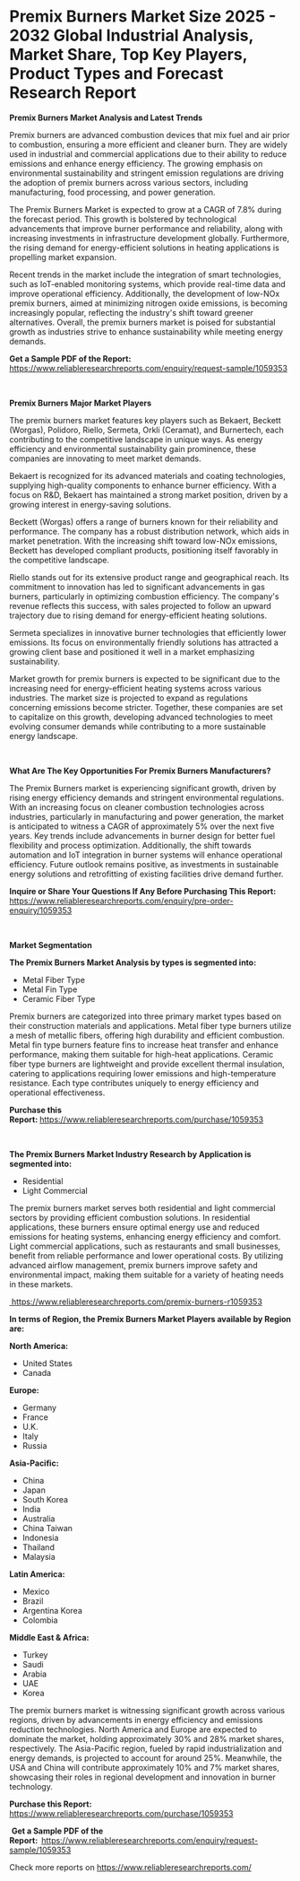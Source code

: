 <p><h1>Premix Burners Market Size 2025 - 2032 Global Industrial Analysis, Market Share, Top Key Players, Product Types and Forecast Research Report</h1></p><p><strong>Premix Burners Market Analysis and Latest Trends</strong></p>
<p><p>Premix burners are advanced combustion devices that mix fuel and air prior to combustion, ensuring a more efficient and cleaner burn. They are widely used in industrial and commercial applications due to their ability to reduce emissions and enhance energy efficiency. The growing emphasis on environmental sustainability and stringent emission regulations are driving the adoption of premix burners across various sectors, including manufacturing, food processing, and power generation.</p><p>The Premix Burners Market is expected to grow at a CAGR of 7.8% during the forecast period. This growth is bolstered by technological advancements that improve burner performance and reliability, along with increasing investments in infrastructure development globally. Furthermore, the rising demand for energy-efficient solutions in heating applications is propelling market expansion. </p><p>Recent trends in the market include the integration of smart technologies, such as IoT-enabled monitoring systems, which provide real-time data and improve operational efficiency. Additionally, the development of low-NOx premix burners, aimed at minimizing nitrogen oxide emissions, is becoming increasingly popular, reflecting the industry's shift toward greener alternatives. Overall, the premix burners market is poised for substantial growth as industries strive to enhance sustainability while meeting energy demands.</p></p>
<p><strong>Get a Sample PDF of the Report:&nbsp;</strong> <a href="https://www.reliableresearchreports.com/enquiry/request-sample/1059353?utm_campaign=2452&utm_medium=2&utm_source=Github&utm_content=ia&utm_term=18022025&utm_id=premix-burners">https://www.reliableresearchreports.com/enquiry/request-sample/1059353</a></p>
<p>&nbsp;</p>
<p><strong>Premix Burners Major Market Players</strong></p>
<p><p>The premix burners market features key players such as Bekaert, Beckett (Worgas), Polidoro, Riello, Sermeta, Orkli (Ceramat), and Burnertech, each contributing to the competitive landscape in unique ways. As energy efficiency and environmental sustainability gain prominence, these companies are innovating to meet market demands.</p><p>Bekaert is recognized for its advanced materials and coating technologies, supplying high-quality components to enhance burner efficiency. With a focus on R&D, Bekaert has maintained a strong market position, driven by a growing interest in energy-saving solutions.</p><p>Beckett (Worgas) offers a range of burners known for their reliability and performance. The company has a robust distribution network, which aids in market penetration. With the increasing shift toward low-NOx emissions, Beckett has developed compliant products, positioning itself favorably in the competitive landscape.</p><p>Riello stands out for its extensive product range and geographical reach. Its commitment to innovation has led to significant advancements in gas burners, particularly in optimizing combustion efficiency. The company's revenue reflects this success, with sales projected to follow an upward trajectory due to rising demand for energy-efficient heating solutions.</p><p>Sermeta specializes in innovative burner technologies that efficiently lower emissions. Its focus on environmentally friendly solutions has attracted a growing client base and positioned it well in a market emphasizing sustainability.</p><p>Market growth for premix burners is expected to be significant due to the increasing need for energy-efficient heating systems across various industries. The market size is projected to expand as regulations concerning emissions become stricter. Together, these companies are set to capitalize on this growth, developing advanced technologies to meet evolving consumer demands while contributing to a more sustainable energy landscape.</p></p>
<p>&nbsp;</p>
<p><strong>What Are The Key Opportunities For Premix Burners Manufacturers?</strong></p>
<p><p>The Premix Burners market is experiencing significant growth, driven by rising energy efficiency demands and stringent environmental regulations. With an increasing focus on cleaner combustion technologies across industries, particularly in manufacturing and power generation, the market is anticipated to witness a CAGR of approximately 5% over the next five years. Key trends include advancements in burner design for better fuel flexibility and process optimization. Additionally, the shift towards automation and IoT integration in burner systems will enhance operational efficiency. Future outlook remains positive, as investments in sustainable energy solutions and retrofitting of existing facilities drive demand further.</p></p>
<p><strong>Inquire or Share Your Questions If Any Before Purchasing This Report:</strong> <a href="https://www.reliableresearchreports.com/enquiry/pre-order-enquiry/1059353?utm_campaign=2452&utm_medium=2&utm_source=Github&utm_content=ia&utm_term=18022025&utm_id=premix-burners">https://www.reliableresearchreports.com/enquiry/pre-order-enquiry/1059353</a></p>
<p>&nbsp;</p>
<p><strong>Market Segmentation</strong></p>
<p><strong>The Premix Burners Market Analysis by types is segmented into:</strong></p>
<p><ul><li>Metal Fiber Type</li><li>Metal Fin Type</li><li>Ceramic Fiber Type</li></ul></p>
<p><p>Premix burners are categorized into three primary market types based on their construction materials and applications. Metal fiber type burners utilize a mesh of metallic fibers, offering high durability and efficient combustion. Metal fin type burners feature fins to increase heat transfer and enhance performance, making them suitable for high-heat applications. Ceramic fiber type burners are lightweight and provide excellent thermal insulation, catering to applications requiring lower emissions and high-temperature resistance. Each type contributes uniquely to energy efficiency and operational effectiveness.</p></p>
<p><strong>Purchase this Report:&nbsp;</strong><a href="https://www.reliableresearchreports.com/purchase/1059353?utm_campaign=2452&utm_medium=2&utm_source=Github&utm_content=ia&utm_term=18022025&utm_id=premix-burners">https://www.reliableresearchreports.com/purchase/1059353</a></p>
<p>&nbsp;</p>
<p><strong>The Premix Burners Market Industry Research by Application is segmented into:</strong></p>
<p><ul><li>Residential</li><li>Light Commercial</li></ul></p>
<p><p>The premix burners market serves both residential and light commercial sectors by providing efficient combustion solutions. In residential applications, these burners ensure optimal energy use and reduced emissions for heating systems, enhancing energy efficiency and comfort. Light commercial applications, such as restaurants and small businesses, benefit from reliable performance and lower operational costs. By utilizing advanced airflow management, premix burners improve safety and environmental impact, making them suitable for a variety of heating needs in these markets.</p></p>
<p><a href="https://www.reliableresearchreports.com/premix-burners-r1059353?utm_campaign=2452&utm_medium=2&utm_source=Github&utm_content=ia&utm_term=18022025&utm_id=premix-burners">&nbsp;https://www.reliableresearchreports.com/premix-burners-r1059353</a></p>
<p><strong>In terms of Region, the Premix Burners Market Players available by Region are:</strong></p>
<p>
    <p> <strong> North America: </strong>
        <ul>
            <li>United States</li>
            <li>Canada</li>
        </ul>
        </p> 
    <p> <strong> Europe: </strong>
        <ul>
            <li>Germany</li>
            <li>France</li>
            <li>U.K.</li>
            <li>Italy</li>
            <li>Russia</li>
        </ul>
        </p> 
    <p> <strong> Asia-Pacific: </strong>
        <ul>
            <li>China</li>
            <li>Japan</li>
            <li>South Korea</li>
            <li>India</li>
            <li>Australia</li>
            <li>China Taiwan</li>
            <li>Indonesia</li>
            <li>Thailand</li>
            <li>Malaysia</li>
        </ul>
        </p> 
    <p> <strong> Latin America: </strong>
        <ul>
            <li>Mexico</li>
            <li>Brazil</li>
            <li>Argentina Korea</li>
            <li>Colombia</li>
        </ul>
        </p> 
    <p> <strong> Middle East & Africa: </strong>
        <ul>
            <li>Turkey</li>
            <li>Saudi</li>
            <li>Arabia</li>
            <li>UAE</li>
            <li>Korea</li>
        </ul>
    </p>
    </p>
<p><p>The premix burners market is witnessing significant growth across various regions, driven by advancements in energy efficiency and emissions reduction technologies. North America and Europe are expected to dominate the market, holding approximately 30% and 28% market shares, respectively. The Asia-Pacific region, fueled by rapid industrialization and energy demands, is projected to account for around 25%. Meanwhile, the USA and China will contribute approximately 10% and 7% market shares, showcasing their roles in regional development and innovation in burner technology.</p></p>
<p><strong>Purchase this Report: </strong><a href="https://www.reliableresearchreports.com/purchase/1059353?utm_campaign=2452&utm_medium=2&utm_source=Github&utm_content=ia&utm_term=18022025&utm_id=premix-burners">https://www.reliableresearchreports.com/purchase/1059353</a></p>
<p>&nbsp;<strong>Get a Sample PDF of the Report:&nbsp;&nbsp;</strong><a href="https://www.reliableresearchreports.com/enquiry/request-sample/1059353?utm_campaign=2452&utm_medium=2&utm_source=Github&utm_content=ia&utm_term=18022025&utm_id=premix-burners">https://www.reliableresearchreports.com/enquiry/request-sample/1059353</a></p>
<p><strong></strong></p>
<p>Check more reports on <a href="https://www.reliableresearchreports.com/?utm_campaign=2452&utm_medium=2&utm_source=Github&utm_content=ia&utm_term=18022025&utm_id=premix-burners">https://www.reliableresearchreports.com/</a></p>